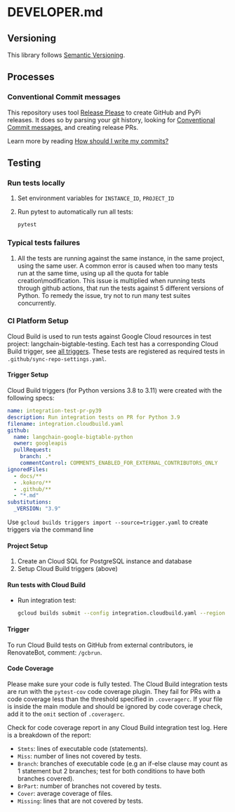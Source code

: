 # DEVELOPER.md

## Versioning

This library follows [Semantic Versioning](http://semver.org/).

## Processes

### Conventional Commit messages

This repository uses tool [Release Please](https://github.com/googleapis/release-please) to create GitHub and PyPi releases. It does so by parsing your
git history, looking for [Conventional Commit messages](https://www.conventionalcommits.org/),
and creating release PRs.

Learn more by reading [How should I write my commits?](https://github.com/googleapis/release-please?tab=readme-ov-file#how-should-i-write-my-commits)

## Testing

### Run tests locally

1. Set environment variables for `INSTANCE_ID`, `PROJECT_ID`

1. Run pytest to automatically run all tests:

    ```bash
    pytest
    ```

### Typical tests failures

1. All the tests are running against the same instance, in the same project, using the same user. A common error is caused when too many tests run at the same time, using up all the quota for table creation\modification. This issue is multiplied when running tests through github actions, that run the tests against 5 different versions of Python. To remedy the issue, try not to run many test suites concurrently.

### CI Platform Setup

Cloud Build is used to run tests against Google Cloud resources in test project: langchain-bigtable-testing.
Each test has a corresponding Cloud Build trigger, see [all triggers][triggers].
These tests are registered as required tests in `.github/sync-repo-settings.yaml`.

#### Trigger Setup

Cloud Build triggers (for Python versions 3.8 to 3.11) were created with the following specs:

```YAML
name: integration-test-pr-py39
description: Run integration tests on PR for Python 3.9
filename: integration.cloudbuild.yaml
github:
  name: langchain-google-bigtable-python
  owner: googleapis
  pullRequest:
    branch: .*
    commentControl: COMMENTS_ENABLED_FOR_EXTERNAL_CONTRIBUTORS_ONLY
ignoredFiles:
  - docs/**
  - .kokoro/**
  - .github/**
  - "*.md"
substitutions:
  _VERSION: "3.9"
```

Use `gcloud builds triggers import --source=trigger.yaml` to create triggers via the command line

#### Project Setup

1. Create an Cloud SQL for PostgreSQL instance and database
1. Setup Cloud Build triggers (above)

#### Run tests with Cloud Build

* Run integration test:

    ```bash
    gcloud builds submit --config integration.cloudbuild.yaml --region us-central1
    ```

#### Trigger

To run Cloud Build tests on GitHub from external contributors, ie RenovateBot, comment: `/gcbrun`.

#### Code Coverage
Please make sure your code is fully tested. The Cloud Build integration tests are run with the `pytest-cov` code coverage plugin. They fail for PRs with a code coverage less than the threshold specified in `.coveragerc`.  If your file is inside the main module and should be ignored by code coverage check, add it to the `omit` section of `.coveragerc`.

Check for code coverage report in any Cloud Build integration test log. 
Here is a breakdown of the report:
- `Stmts`:  lines of executable code (statements).
- `Miss`: number of lines not covered by tests.
- `Branch`: branches of executable code (e.g an if-else clause may count as 1 statement but 2 branches; test for both conditions to have both branches covered).
- `BrPart`: number of branches not covered by tests.
- `Cover`: average coverage of files.
- `Missing`: lines that are not covered by tests.


[triggers]: https://console.cloud.google.com/cloud-build/triggers?e=13802955&project=langchain-cloud-sql-testing